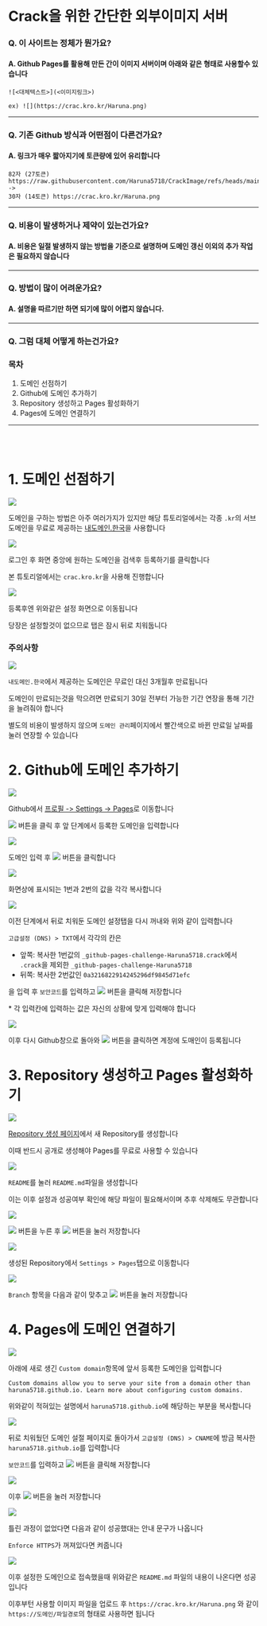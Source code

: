# Crack을 위한 간단한 외부이미지 서버

###  Q. 이 사이트는 정체가 뭔가요?
#### A. Github Pages를 활용해 만든 간이 이미지 서버이며 아래와 같은 형태로 사용할수 있습니다
```
![<대체텍스트>](<이미지링크>)

ex) ![](https://crac.kro.kr/Haruna.png)
```
---

###  Q. 기존 Github 방식과 어떤점이 다른건가요?
#### A. 링크가 매우 짧아지기에 토큰량에 있어 유리합니다
```
82자 (27토큰) https://raw.githubusercontent.com/Haruna5718/CrackImage/refs/heads/main/Haruna.png
->
30자 (14토큰) https://crac.kro.kr/Haruna.png
```
---

###  Q. 비용이 발생하거나 제약이 있는건가요?
#### A. 비용은 일절 발생하지 않는 방법을 기준으로 설명하며 도메인 갱신 이외의 추가 작업은 필요하지 않습니다
---

###  Q. 방법이 많이 어려운가요?
#### A. 설명을 따르기만 하면 되기에 많이 어렵지 않습니다.
---

###  Q. 그럼 대체 어떻게 하는건가요?

### 목차
1. 도메인 선점하기
2. Github에 도메인 추가하기
3. Repository 생성하고 Pages 활성화하기
4. Pages에 도메인 연결하기

---
<br><br>

# 1. 도메인 선점하기
![](Tutorials/image1.png)

도메인을 구하는 방법은 아주 여러가지가 있지만 해당 튜토리얼에서는 각종 `.kr`의 서브도메인을 무료로 제공하는 [내도메인.한국](https://내도메인.한국)을 사용합니다

![](Tutorials/image2.png)

로그인 후 화면 중앙에 원하는 도메인을 검색후 등록하기를 클릭합니다

본 튜토리얼에서는 `crac.kro.kr`을 사용해 진행합니다

![](Tutorials/image3.png)

등록후엔 위와같은 설정 화면으로 이동됩니다

당장은 설정할것이 없으므로 탭은 잠시 뒤로 치워둡니다

### 주의사항
![](Tutorials/image99.png)

`내도메인.한국`에서 제공하는 도메인은 무료인 대신 3개월후 만료됩니다

도메인이 만료되는것을 막으려면 만료되기 30일 전부터 가능한 기간 연장을 통해 기간을 늘려줘야 합니다

별도의 비용이 발생하지 않으며 `도메인 관리`페이지에서 빨간색으로 바뀐 만료일 날짜를 눌러 연장할 수 있습니다

# 2. Github에 도메인 추가하기
![](Tutorials/image4.png)

Github에서 [프로필 -> Settings -> Pages](https://github.com/settings/pages)로 이동합니다

![](Tutorials/image5.png) 버튼을 클릭 후 앞 단계에서 등록한 도메인을 입력합니다

![](Tutorials/image6.png)

도메인 입력 후 ![](Tutorials/image7.png) 버튼을 클릭합니다

![](Tutorials/image8.png)

화면상에 표시되는 1번과 2번의 값을 각각 복사합니다

![](Tutorials/image9.png)

이전 단계에서 뒤로 치워둔 도메인 설정탭을 다시 꺼내와 위와 같이 입력합니다

`고급설정 (DNS) > TXT`에서 각각의 칸은 

- 앞쪽: 복사한 1번값의 `_github-pages-challenge-Haruna5718.crack`에서 `.crack`을 제외한 `_github-pages-challenge-Haruna5718`
- 뒤쪽: 복사한 2번값인 `0a3216822914245296df9845d71efc`

을 입력 후 `보안코드`를 입력하고 ![](Tutorials/image10.png) 버튼을 클릭해 저장합니다

\* 각 입력칸에 입력하는 값은 자신의 상황에 맞게 입력해야 합니다

![](Tutorials/image11.png)

이후 다시 Github창으로 돌아와 ![](Tutorials/image12.png) 버튼을 클릭하면 계정에 도매인이 등록됩니다

# 3. Repository 생성하고 Pages 활성화하기
![](Tutorials/image13.png)


[Repository 생성 페이지](https://github.com/new)에서 새 Repository를 생성합니다

이때 반드시 공개로 생성해야 Pages를 무료로 사용할 수 있습니다

![](Tutorials/image14.png)

`README`를 눌러 `README.md`파일을 생성합니다

이는 이후 설정과 성공여부 확인에 해당 파일이 필요해서이며 추후 삭제해도 무관합니다

![](Tutorials/image15.png)

![](Tutorials/image97.png) 버튼을 누른 후 ![](Tutorials/image98.png) 버튼을 눌러 저장합니다

![](Tutorials/image16.png)

생성된 Repository에서 `Settings > Pages`탭으로 이동합니다

![](Tutorials/image17.png)

`Branch` 항목을 다음과 같이 맞추고 ![](Tutorials/image18.png) 버튼을 눌러 저장합니다

# 4. Pages에 도메인 연결하기
![](Tutorials/image19.png)

아래에 새로 생긴 `Custom domain`항목에 앞서 등록한 도메인을 입력합니다

```
Custom domains allow you to serve your site from a domain other than haruna5718.github.io. Learn more about configuring custom domains.
```

위와같이 적혀있는 설명에서 `haruna5718.github.io`에 해당하는 부분을 복사합니다


![](Tutorials/image20.png)

뒤로 치워뒀던 도메인 설절 페이지로 돌아가서 `고급설정 (DNS) > CNAME`에 방금 복사한 `haruna5718.github.io`를 입력합니다

`보안코드`를 입력하고 ![](Tutorials/image10.png) 버튼을 클릭해 저장합니다

![](Tutorials/image21.png)

이후 ![](Tutorials/image18.png) 버튼을 눌러 저장합니다

![](Tutorials/image22.png)

틀린 과정이 없었다면 다음과 같이 성공했대는 안내 문구가 나옵니다

`Enforce HTTPS`가 꺼져있다면 켜줍니다

![](Tutorials/image23.png)

이후 설정한 도메인으로 접속했을때 위와같은 `README.md` 파일의 내용이 나온다면 성공입니다

이후부턴 사용할 이미지 파일을 업로드 후 `https://crac.kro.kr/Haruna.png` 와 같이 `https://도메인/파일경로`의 형태로 사용하면 됩니다